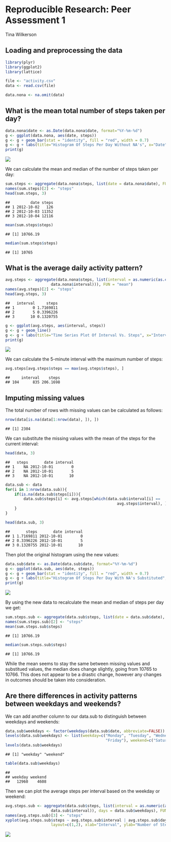 # Reproducible Research: Peer Assessment 1

Tina Wilkerson

## Loading and preprocessing the data

```r
library(plyr)
library(ggplot2)
library(lattice)

file <- "activity.csv"
data <- read.csv(file)

data.nona <- na.omit(data)
```

## What is the mean total number of steps taken per day?


```r
data.nona$date <- as.Date(data.nona$date, format="%Y-%m-%d")
g <- ggplot(data.nona, aes(date, steps)) 
g <- g + geom_bar(stat = "identity", fill = "red", width = 0.7)
g <- g + labs(title="Histogram Of Steps Per Day Without NA's", x="Date", y="Steps")
print(g)
```

![](PA1_template_files/figure-html/unnamed-chunk-2-1.png) 

We can calculate the mean and median of the number of steps taken per day:

```r
sum.steps <- aggregate(data.nona$steps, list(date = data.nona$date), FUN="sum")
names(sum.steps)[2] <- "steps"
head(sum.steps, 3)
```

```
##         date steps
## 1 2012-10-02   126
## 2 2012-10-03 11352
## 3 2012-10-04 12116
```

```r
mean(sum.steps$steps)
```

```
## [1] 10766.19
```

```r
median(sum.steps$steps)
```

```
## [1] 10765
```

## What is the average daily activity pattern?


```r
avg.steps <- aggregate(data.nona$steps, list(interval = as.numeric(as.character(
                    data.nona$interval))), FUN = "mean")
names(avg.steps)[2] <- "steps"
head(avg.steps, 3)
```

```
##   interval     steps
## 1        0 1.7169811
## 2        5 0.3396226
## 3       10 0.1320755
```

```r
g <- ggplot(avg.steps, aes(interval, steps))
g <- g + geom_line()
g <- g + labs(title="Time Series Plot Of Interval Vs. Steps", x="Interval", y="Average Steps")
print(g)
```

![](PA1_template_files/figure-html/unnamed-chunk-4-1.png) 

We can calculate the 5-minute interval with the maximum number of steps:

```r
avg.steps[avg.steps$steps == max(avg.steps$steps), ]
```

```
##     interval    steps
## 104      835 206.1698
```

## Imputing missing values

The total number of rows with missing values can be calculated as follows:

```r
nrow(data[is.na(data[1:nrow(data), ]), ])
```

```
## [1] 2304
```

We can substitute the missing values with the mean of the steps for the current interval:

```r
head(data, 3)
```

```
##   steps       date interval
## 1    NA 2012-10-01        0
## 2    NA 2012-10-01        5
## 3    NA 2012-10-01       10
```

```r
data.sub <- data
for(i in 1:nrow(data.sub)){
    if(is.na(data.sub$steps[i])){
        data.sub$steps[i] <- avg.steps[which(data.sub$interval[i] == 
                                                 avg.steps$interval), ]$steps
    }
}

head(data.sub, 3)
```

```
##       steps       date interval
## 1 1.7169811 2012-10-01        0
## 2 0.3396226 2012-10-01        5
## 3 0.1320755 2012-10-01       10
```

Then plot the original histogram using the new values:

```r
data.sub$date <- as.Date(data.sub$date, format="%Y-%m-%d")
g <- ggplot(data.sub, aes(date, steps)) 
g <- g + geom_bar(stat = "identity", fill = "red", width = 0.7)
g <- g + labs(title="Histogram Of Steps Per Day With NA's Substituted", x="Date", y="Steps")
print(g)
```

![](PA1_template_files/figure-html/unnamed-chunk-8-1.png) 

By using the new data to recalculate the mean and median of steps per day we get:

```r
sum.steps.sub <- aggregate(data.sub$steps, list(date = data.sub$date), FUN="sum")
names(sum.steps.sub)[2] <- "steps"
mean(sum.steps.sub$steps)
```

```
## [1] 10766.19
```

```r
median(sum.steps.sub$steps)
```

```
## [1] 10766.19
```

While the mean seems to stay the same between missing values and substitued values, the median does change slightly, going from 10765 to 10766. This does not appear to be a drastic change, however any changes in outcomes should be taken into consideration.

## Are there differences in activity patterns between weekdays and weekends?

We can add another column to our data.sub to distinguish between weekdays and weekends:

```r
data.sub$weekdays <- factor(weekdays(data.sub$date, abbreviate=FALSE))
levels(data.sub$weekdays) <- list(weekday=c("Monday", "Tuesday", "Wednesday", "Thursday",
                                            "Friday"), weekend=c("Saturday", "Sunday"))
levels(data.sub$weekdays)
```

```
## [1] "weekday" "weekend"
```

```r
table(data.sub$weekdays)
```

```
## 
## weekday weekend 
##   12960    4608
```

Then we can plot the average steps per interval based on the weekday or weekend:

```r
avg.steps.sub <- aggregate(data.sub$steps, list(interval = as.numeric(as.character(
                    data.sub$interval)), days = data.sub$weekdays), FUN = "mean")
names(avg.steps.sub)[3] <- "steps"
xyplot(avg.steps.sub$steps ~ avg.steps.sub$interval | avg.steps.sub$days, type="l", 
                    layout=c(1,2), xlab="Interval", ylab="Number of Steps")
```

![](PA1_template_files/figure-html/unnamed-chunk-11-1.png) 
